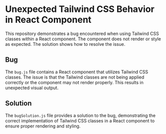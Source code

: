 # Unexpected Tailwind CSS Behavior in React Component

This repository demonstrates a bug encountered when using Tailwind CSS classes within a React component. The component does not render or style as expected.  The solution shows how to resolve the issue.

## Bug

The `bug.js` file contains a React component that utilizes Tailwind CSS classes. The issue is that the Tailwind classes are not being applied correctly or the component may not render properly.  This results in unexpected visual output.

## Solution

The `bugSolution.js` file provides a solution to the bug, demonstrating the correct implementation of Tailwind CSS classes in a React component to ensure proper rendering and styling.
